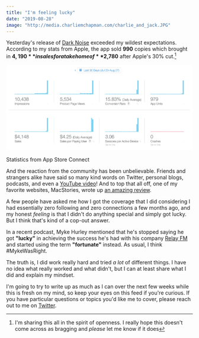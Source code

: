 ```yaml
---
title: "I'm feeling lucky"
date: "2019-08-28"
image: "http://media.charliemchapman.com/charlie_and_jack.JPG"
---
```


Yesterday's release of [Dark Noise](https://apps.apple.com/us/app/dark-noise/id1465439395) exceeded my wildest expectations.  According to my stats from Apple, the app sold **990** copies which brought in **$4,190** in sales for a take home of **$2,780** after Apple's 30% cut.[^1]

![Dark Noise day 1 stats](/assets/posts/2019/08/28/dark-noise-day-1-stats.jpg)
<p class="postCaption">Statistics from App Store Connect</p>

And the reaction from the community has been unbelievable.  Friends and strangers alike have said so many kind words on Twitter, personal blogs, podcasts, and even a [YouTube video](https://www.youtube.com/watch?v=rsGnnwqbJuU)!  And to top that all off, one of my favorite websites, MacStories, wrote up [an amazing review](https://www.macstories.net/reviews/dark-noise-review-ambient-noise-never-looked-so-good/).

A few people have asked me how I got the coverage that I did considering I had essentially zero following and zero connections a few months ago, and my honest _feeling_ is that I didn't do anything special and simply got lucky.  But I think that's kind of a cop-out answer.  

In a recent podcast, Myke Hurley mentioned that he's stopped saying he got **"lucky"** in achieving the success he's had with his company [Relay FM](https://www.relay.fm) and started using the term **"fortunate"** instead.  As usual, I think #MykeWasRight.  

The truth is, I did work really hard and tried _a lot_ of different things.  I have no idea what really worked and what didn't, but I can at least share what I did and explain my mindset.

I'm going to try to write up as much as I can over the next few weeks while this is fresh on my mind, so keep your eyes on this feed if you're curious.  If you have particular questions or topics you'd like me to cover, please reach out to me on [Twitter](https://twitter.com/_chuckyc).

[^1]: I'm sharing this all in the spirit of openness.  I really hope this doesn't come across as bragging and _please_ let me know if it does